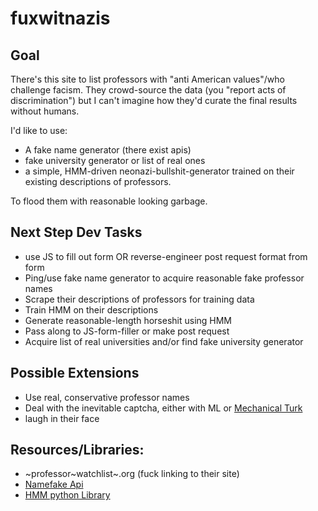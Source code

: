 # fuxwitnazis
## Goal
There's this site to list professors with "anti American values"/who challenge facism. They crowd-source the data (you "report acts of discrimination") but I can't imagine how they'd curate the final results without humans.

I'd like to use: 
- A fake name generator (there exist apis) 
- fake university generator or list of real ones 
- a simple, HMM-driven neonazi-bullshit-generator trained on their existing descriptions of professors.

To flood them with reasonable looking garbage.

## Next Step Dev Tasks
 - use JS to fill out form OR reverse-engineer post request format from form
 - Ping/use fake name generator to acquire reasonable fake professor names
 - Scrape their descriptions of professors for training data
 - Train HMM on their descriptions
 - Generate reasonable-length horseshit using HMM
 - Pass along to JS-form-filler or make post request
 - Acquire list of real universities and/or find fake university generator
 
## Possible Extensions
 - Use real, conservative professor names
 - Deal with the inevitable captcha, either with ML or [Mechanical Turk](https://www.mturk.com/mturk/welcome)
 - laugh in their face

## Resources/Libraries:
 - ~professor~watchlist~.org (fuck linking to their site)
 - [Namefake Api](en.namefake.com/api)
 - [HMM python Library](https://github.com/hmmlearn/hmmlearn/blob/)
